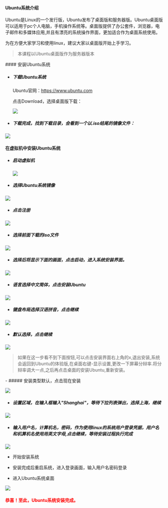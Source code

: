 #### Ubuntu系统介绍

Ubuntu是Linux的一个发行版，Ubuntu发布了桌面版和服务器版。Ubuntu桌面版可以适用于pc个人电脑，手机操作系统等。桌面版提供了办公套件，浏览器，电子邮件和多媒体应用,并且有漂亮的系统操作界面，更加适合作为桌面系统使用。

为在方便大家学习和使用linux，建议大家以桌面版开始上手学习。

<blockquote>本课程以Ubuntu桌面版作为服务器版本</blockquote>
#### 安装Ubuntu系统

- ##### 下载Ubuntu系统

  Ubuntu官网：https://www.ubuntu.com

  点击Download，选择桌面版下载：

  ![](images\1_1630776267046.png)

- #####  下载完成，找到下载目录，会看到一个以.iso结尾的镜像文件： 

![](images\2_1630776359287.png)

####  在虚拟机中安装Ubuntu系统 

- #####  启动虚拟机 

  ![](images\1_1630777511089.png)

- #####  选择Ubuntu系统镜像 

![](images\1_1630777596263.png)

- #####  点击注册 

![](images\1_1630777691781.png)

- #####  选择前面下载的iso文件 

![](images\2_1630777722799.png)

- #####  选择后将显示下面的画面，点击启动，进入系统安装界面。 

![](images\3_1630777765171.png)

- #####   语言选择中文简体，点击安装Ubuntu 

![](images\1_1630777999209.png)

- #####  键盘布局选择汉语拼音，点击继续 

![](images\1_1630778083782.png)

- #####   默认选择，点击继续 

![](images\1_1630778165023.png)

 <blockquote>如果在这一步看不到下面按钮,可以点击安装界面右上角的x,退出安装,系统会返回到Ubuntu的体验版,在桌面右键-显示设置,更改一下屏幕分辩率.将分辩率调大一点,之后再点击桌面的安装Ubuntu,重新安装。</blockquote> 
- #####   安装类型默认，点击现在安装 

![](images\1_1630778254899.png)

- #####  设置区域，在输入框输入"Shanghai"，等待下拉列表弹出，选择上海，继续 

![](images\1_1630778369171.png)

- #####  输入用户名，计算机名，密码，作为使用linux的系统用户登录凭据，用户名和机算机名使用用英文字母,点击继续，等待安装过程执行完成 

![](images\1_1630778528455.png)

-  开始安装系统 

-  安装完成后重启系统，进入登录画面，输入用户名密码登录

-  进入Ubuntu系统桌面 

  ![](images\1_1630780597154.png)

####  <font color="red">恭喜！至此，Ubuntu系统安装完成。</font> 

